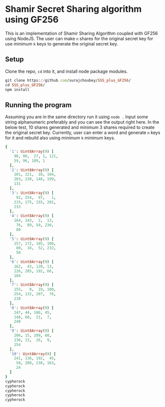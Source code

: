 # Shamir Secret Sharing algorithm using GF256

This is an implementation of Shamir Sharing Algorithm coupled with GF256 using NodeJS.
The user can make `n` shares for the original secret key for use minimum `k` keys to generate the original secret key.

## Setup
Clone the repo, `cd` into it, and install node package modules.

```ruby
git clone https://github.com/surajchoubey/SSS_plus_GF256/
cd SSS_plus_GF256/
npm install
```
## Running the program

Assuming you are in the same directory run it using `node .`
Input some string alphanumeric preferably and you can see the output right here.
In the below test, 10 shares generated and minimum 3 shares required to create the original secret key.
Currently, user can enter a word and generate `n` keys for it and rebuild also using minimum `k` minimum keys.

```ruby
{
  '1': Uint8Array(9) [
    90, 90,  27, 1, 121,
    59, 96, 109, 1
  ],
  '2': Uint8Array(9) [
    101, 221,  10, 104,
    203, 230, 148, 199,
    131
  ],
  '3': Uint8Array(9) [
     92, 254,  97,   1,
    215, 175, 155, 201,
    233
  ],
  '4': Uint8Array(9) [
    164, 143,  2,  13,
     76,  89, 59, 230,
     80
  ],
  '5': Uint8Array(9) [
    157, 172, 105, 100,
     80,  16,  52, 232,
     58
  ],
  '6': Uint8Array(9) [
    162,  43, 120, 13,
    226, 205, 192, 66,
    184
  ],
  '7': Uint8Array(9) [
    155,   8,  19, 100,
    254, 132, 207,  76,
    210
  ],
  '8': Uint8Array(9) [
    247, 44, 186, 45,
    148, 68,  21,  7,
    240
  ],
  '9': Uint8Array(9) [
    206, 15, 209, 68,
    136, 13,  26,  9,
    154
  ],
  '10': Uint8Array(9) [
    241, 136, 192,  45,
     58, 208, 238, 163,
     24
  ]
}
cypherock
cypherock
cypherock
cypherock
cypherock
```
